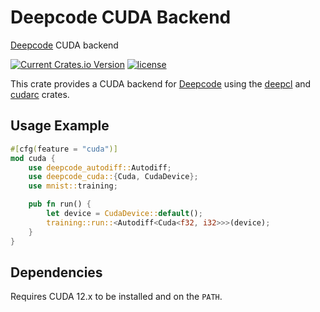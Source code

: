 # Deepcode CUDA Backend

[Deepcode](https://github.com/kothagpt/deepcode) CUDA backend

[![Current Crates.io Version](https://img.shields.io/crates/v/deepcode-cuda.svg)](https://crates.io/crates/deepcode-cuda)
[![license](https://shields.io/badge/license-MIT%2FApache--2.0-blue)](https://github.com/kothagpt/deepcode-cuda/blob/master/README.md)

This crate provides a CUDA backend for [Deepcode](https://github.com/kothagpt/deepcode) using the
[deepcl](https://github.com/tracel-ai/deepcl.git) and [cudarc](https://github.com/coreylowman/cudarc.git)
crates.

## Usage Example

```rust
#[cfg(feature = "cuda")]
mod cuda {
    use deepcode_autodiff::Autodiff;
    use deepcode_cuda::{Cuda, CudaDevice};
    use mnist::training;

    pub fn run() {
        let device = CudaDevice::default();
        training::run::<Autodiff<Cuda<f32, i32>>>(device);
    }
}
```

## Dependencies

Requires CUDA 12.x to be installed and on the `PATH`.